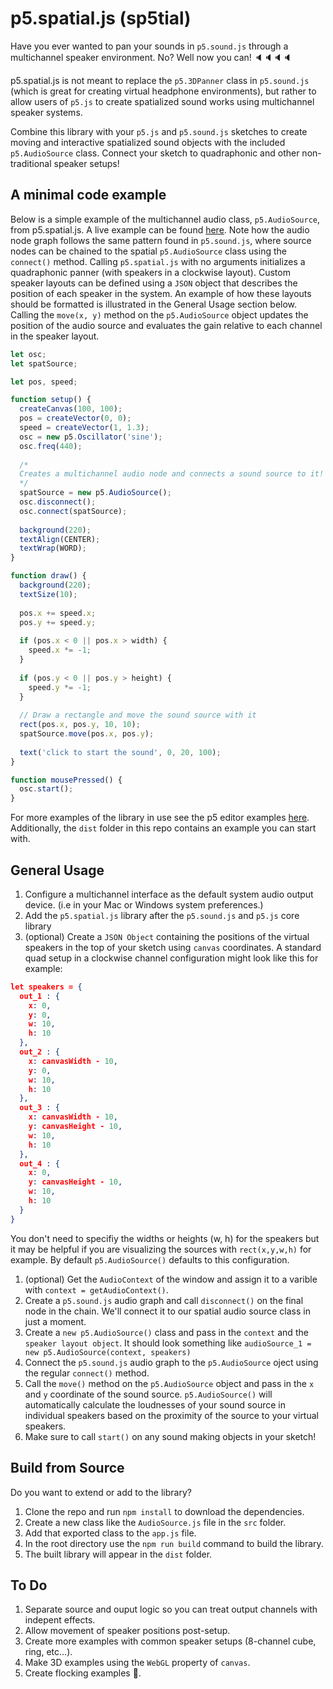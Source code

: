 # p5.spatial.js (sp5tial)
Have you ever wanted to pan your sounds in ```p5.sound.js``` through a multichannel speaker environment. No? Well now you can!  🔈🔈🔈🔈

p5.spatial.js is not meant to replace the ```p5.3DPanner``` class in ```p5.sound.js``` (which is great for creating virtual headphone environments), but rather to allow users of ```p5.js``` to create spatialized sound works using multichannel speaker systems. 

Combine this library with your ```p5.js``` and ```p5.sound.js``` sketches to create moving and interactive spatialized sound objects with the included ```p5.AudioSource``` class. Connect your sketch to quadraphonic and other non-traditional speaker setups!

## A minimal code example
Below is a simple example of the multichannel audio class, ```p5.AudioSource```, from p5.spatial.js. A live example can be found [here](https://editor.p5js.org/thomasjohnmartinez/sketches/GR0uwnKSQ). Note how the audio node graph follows the same pattern found in ```p5.sound.js```, where source nodes can be chained to the spatial ```p5.AudioSource``` class using the ```connect()``` method. Calling ```p5.spatial.js``` with no arguments initializes a quadraphonic panner (with speakers in a clockwise layout). Custom speaker layouts can be defined using a ```JSON``` object that describes the position of each speaker in the system. An example of how these layouts should be formatted is illustrated in the General Usage section below. Calling the ```move(x, y)``` method on the ```p5.AudioSource``` object updates the position of the audio source and evaluates the gain relative to each channel in the speaker layout.
```javascript copy
let osc;
let spatSource;

let pos, speed; 

function setup() {
  createCanvas(100, 100);
  pos = createVector(0, 0);
  speed = createVector(1, 1.3);
  osc = new p5.Oscillator('sine');
  osc.freq(440);
  
  /*
  Creates a multichannel audio node and connects a sound source to it!
  */
  spatSource = new p5.AudioSource();
  osc.disconnect();
  osc.connect(spatSource);
  
  background(220);
  textAlign(CENTER);
  textWrap(WORD);
}

function draw() {
  background(220);
  textSize(10);
  
  pos.x += speed.x;
  pos.y += speed.y;
  
  if (pos.x < 0 || pos.x > width) { 
    speed.x *= -1;
  }
  
  if (pos.y < 0 || pos.y > height) { 
    speed.y *= -1;
  }
  
  // Draw a rectangle and move the sound source with it
  rect(pos.x, pos.y, 10, 10);
  spatSource.move(pos.x, pos.y);
  
  text('click to start the sound', 0, 20, 100);
}

function mousePressed() {
  osc.start();
}
```

For more examples of the library in use see the p5 editor examples [here](https://editor.p5js.org/thomasjohnmartinez/collections/HK0ZrxLoQ). Additionally, the ```dist``` folder in this repo contains an example you can start with.
## General Usage
1. Configure a multichannel interface as the default system audio output device. (i.e in  your Mac or Windows system preferences.)
2. Add the ```p5.spatial.js``` library after the ```p5.sound.js``` and ```p5.js``` core library
3. (optional) Create a ```JSON Object``` containing the positions of the virtual speakers in the top of your sketch using ```canvas``` coordinates. A standard quad setup in a clockwise channel configuration might look like this for example:
```json
let speakers = {
  out_1 : {
    x: 0,
    y: 0,
    w: 10,
    h: 10
  },
  out_2 : {
    x: canvasWidth - 10,
    y: 0,
    w: 10,
    h: 10
  },
  out_3 : {
    x: canvasWidth - 10,
    y: canvasHeight - 10,
    w: 10,
    h: 10
  },
  out_4 : {
    x: 0,
    y: canvasHeight - 10,
    w: 10,
    h: 10
  }
}
```
You don't need to specifiy the widths or heights (w, h) for the speakers but it may be helpful if you are visualizing the sources with ```rect(x,y,w,h)``` for example. By default ```p5.AudioSource()``` defaults to this configuration.

1. (optional) Get the ```AudioContext``` of the window and assign it to a varible with ```context = getAudioContext()```. 
2. Create a ```p5.sound.js``` audio graph and call ```disconnect()``` on the final node in the chain. We'll connect it to our spatial audio source class in just a moment. 
3. Create a ```new p5.AudioSource()``` class and pass in the ```context``` and the ```speaker layout object```. It should look something like ```audioSource_1 = new p5.AudioSource(context, speakers)```
4. Connect the ```p5.sound.js``` audio graph to the ```p5.AudioSource``` oject using the regular ```connect()``` method.
5. Call the ```move()``` method on the ```p5.AudioSource``` object and pass in the ```x``` and ```y``` coordinate of the sound source. ```p5.AudioSource()``` will automatically calculate the loudnesses of your sound source in individual speakers based on the proximity of the source to your virtual speakers. 
6. Make sure to call ```start()``` on any sound making objects in your sketch!

## Build from Source
Do you want to extend or add to the library? 

1. Clone the repo and run ```npm install``` to download the dependencies.
2. Create a new class like the ```AudioSource.js``` file in the ```src``` folder. 
3. Add that exported class to the ```app.js``` file. 
4. In the root directory use the ```npm run build``` command to build the library.
5. The built library will appear in the ```dist``` folder.

## To Do
1. Separate source and ouput logic so you can treat output channels with indepent effects.
2. Allow movement of speaker positions post-setup.
3. Create more examples with common speaker setups (8-channel cube, ring, etc...).
4. Make 3D examples using the ```WebGL``` property of ```canvas```.
5. Create flocking examples 🐥.